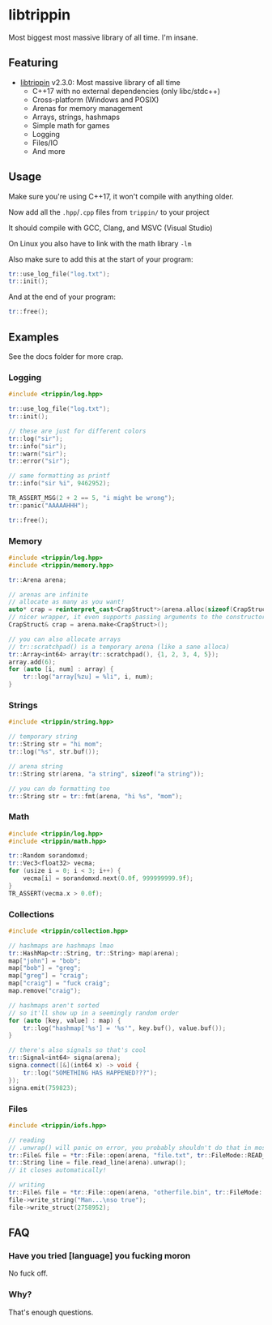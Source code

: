 # libtrippin

Most biggest most massive library of all time. I'm insane.

## Featuring

- [libtrippin](./libtrippin.h) v2.3.0: Most massive library of all time
    - C++17 with no external dependencies (only libc/stdc++)
    - Cross-platform (Windows and POSIX)
    - Arenas for memory management
    - Arrays, strings, hashmaps
    - Simple math for games
    - Logging
    - Files/IO
    - And more

## Usage

Make sure you're using C++17, it won't compile with anything older.

Now add all the `.hpp`/`.cpp` files from `trippin/` to your project

It should compile with GCC, Clang, and MSVC (Visual Studio)

On Linux you also have to link with the math library `-lm`

Also make sure to add this at the start of your program:

```cpp
tr::use_log_file("log.txt");
tr::init();
```

And at the end of your program:

```cpp
tr::free();
```

## Examples

See the docs folder for more crap.

### Logging

```cpp
#include <trippin/log.hpp>

tr::use_log_file("log.txt");
tr::init();

// these are just for different colors
tr::log("sir");
tr::info("sir");
tr::warn("sir");
tr::error("sir");

// same formatting as printf
tr::info("sir %i", 9462952);

TR_ASSERT_MSG(2 + 2 == 5, "i might be wrong");
tr::panic("AAAAAHHH");

tr::free();
```

### Memory

```cpp
#include <trippin/log.hpp>
#include <trippin/memory.hpp>

tr::Arena arena;

// arenas are infinite
// allocate as many as you want!
auto* crap = reinterpret_cast<CrapStruct*>(arena.alloc(sizeof(CrapStruct)));
// nicer wrapper, it even supports passing arguments to the constructor
CrapStruct& crap = arena.make<CrapStruct>();

// you can also allocate arrays
// tr::scratchpad() is a temporary arena (like a sane alloca)
tr::Array<int64> array(tr::scratchpad(), {1, 2, 3, 4, 5});
array.add(6);
for (auto [i, num] : array) {
    tr::log("array[%zu] = %li", i, num);
}
```

### Strings

```cpp
#include <trippin/string.hpp>

// temporary string
tr::String str = "hi mom";
tr::log("%s", str.buf());

// arena string
tr::String str(arena, "a string", sizeof("a string"));

// you can do formatting too
tr::String str = tr::fmt(arena, "hi %s", "mom");
```

### Math

```cpp
#include <trippin/log.hpp>
#include <trippin/math.hpp>

tr::Random sorandomxd;
tr::Vec3<float32> vecma;
for (usize i = 0; i < 3; i++) {
    vecma[i] = sorandomxd.next(0.0f, 999999999.9f);
}
TR_ASSERT(vecma.x > 0.0f);
```

### Collections

```cpp
#include <trippin/collection.hpp>

// hashmaps are hashmaps lmao
tr::HashMap<tr::String, tr::String> map(arena);
map["john"] = "bob";
map["bob"] = "greg";
map["greg"] = "craig";
map["craig"] = "fuck craig";
map.remove("craig");

// hashmaps aren't sorted
// so it'll show up in a seemingly random order
for (auto [key, value] : map) {
    tr::log("hashmap['%s'] = '%s'", key.buf(), value.buf());
}

// there's also signals so that's cool
tr::Signal<int64> signa(arena);
signa.connect([&](int64 x) -> void {
    tr::log("SOMETHING HAS HAPPENED???");
});
signa.emit(759823);
```

### Files

```cpp
#include <trippin/iofs.hpp>

// reading
// .unwrap() will panic on error, you probably shouldn't do that in most cases
tr::File& file = *tr::File::open(arena, "file.txt", tr::FileMode::READ_TEXT).unwrap();
tr::String line = file.read_line(arena).unwrap();
// it closes automatically!

// writing
tr::File& file = *tr::File::open(arena, "otherfile.bin", tr::FileMode::WRITE_BINARY).unwrap();
file->write_string("Man...\nso true");
file->write_struct(2758952);
```

## FAQ

### Have you tried \[language] you fucking moron

No fuck off.

### Why?

That's enough questions.
